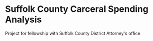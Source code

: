 # Suffolk County Carceral Spending Analysis

Project for fellowship with Suffolk County District Attorney's office
